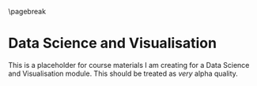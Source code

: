 \pagebreak
# Data Science and Visualisation


This is a placeholder for course materials I am creating for a Data Science and Visualisation module.  This should be treated as _very_ alpha quality.
